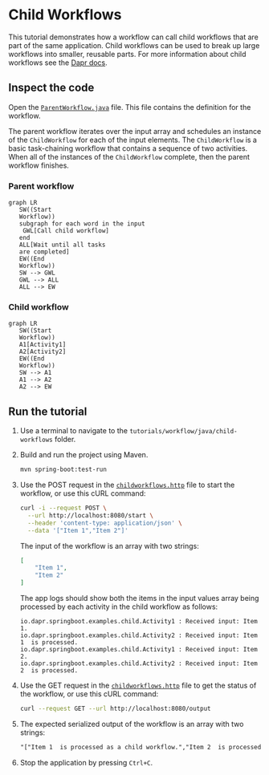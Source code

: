 # Child Workflows

This tutorial demonstrates how a workflow can call child workflows that are part of the same application. Child workflows can be used to break up large workflows into smaller, reusable parts. For more information about child workflows see the [Dapr docs](https://docs.dapr.io/developing-applications/building-blocks/workflow/workflow-features-concepts/#child-workflows).

## Inspect the code

Open the [`ParentWorkflow.java`](src/main/java/io/dapr/springboot/examples/child/ParentWorkflow.java) file. This file contains the definition for the workflow.

The parent workflow iterates over the input array and schedules an instance of the `ChildWorkflow` for each of the input elements. The `ChildWorkflow` is a basic task-chaining workflow that contains a sequence of two activities. 
When all of the instances of the `ChildWorkflow` complete, then the parent workflow finishes.

### Parent workflow

```mermaid
graph LR
   SW((Start
   Workflow))
   subgraph for each word in the input
    GWL[Call child workflow]
   end
   ALL[Wait until all tasks
   are completed]
   EW((End
   Workflow))
   SW --> GWL
   GWL --> ALL
   ALL --> EW
```

### Child workflow

```mermaid
graph LR
   SW((Start
   Workflow))
   A1[Activity1]
   A2[Activity2]
   EW((End
   Workflow))
   SW --> A1
   A1 --> A2
   A2 --> EW
```

## Run the tutorial

1. Use a terminal to navigate to the `tutorials/workflow/java/child-workflows` folder.
2. Build and run the project using Maven.

    ```bash
    mvn spring-boot:test-run
    ```

3. Use the POST request in the [`childworkflows.http`](./childworkflows.http) file to start the workflow, or use this cURL command:

    ```bash
    curl -i --request POST \
      --url http://localhost:8080/start \
      --header 'content-type: application/json' \
      --data '["Item 1","Item 2"]'
    ```

   The input of the workflow is an array with two strings:

    ```json
    [
        "Item 1",
        "Item 2"
    ]
    ```

   The app logs should show both the items in the input values array being processed by each activity in the child workflow as follows:

    ```text
    io.dapr.springboot.examples.child.Activity1 : Received input: Item 1.
    io.dapr.springboot.examples.child.Activity2 : Received input: Item 1  is processed.
    io.dapr.springboot.examples.child.Activity1 : Received input: Item 2.
    io.dapr.springboot.examples.child.Activity2 : Received input: Item 2  is processed.
    ```

4. Use the GET request in the [`childworkflows.http`](./childworkflows.http) file to get the status of the workflow, or use this cURL command:

    ```bash
    curl --request GET --url http://localhost:8080/output
    ```

5. The expected serialized output of the workflow is an array with two strings:

    ```txt
    "["Item 1  is processed as a child workflow.","Item 2  is processed as a child workflow."]"
    ```

6. Stop the application by pressing `Ctrl+C`.